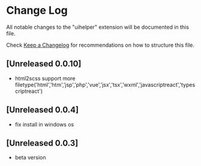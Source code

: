 # Change Log
All notable changes to the "uihelper" extension will be documented in this file.

Check [Keep a Changelog](http://keepachangelog.com/) for recommendations on how to structure this file.
## [Unreleased 0.0.10]
- html2scss support more filetype('html','htm','jsp','php','vue','jsx','tsx','wxml','javascriptreact','typescriptreact')
## [Unreleased 0.0.4]
- fix install in windows os
## [Unreleased 0.0.3]
- beta version
